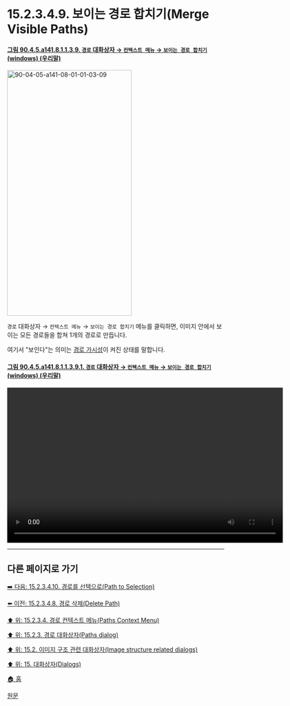 # 15.2.3.4.9. 보이는 경로 합치기(Merge Visible Paths)

<a id="90-04-05-a141-08-01-01-03-09"></a>

#### [그림 90.4.5.a141.8.1.1.3.9. `경로` 대화상자 → `컨텍스트 메뉴` → `보이는 경로 합치기` (windows) (우리말)](./90-04-0005-paths.md#90-04-05-a141-08-01-01-03-09)
<img width="289" height="570" alt="90-04-05-a141-08-01-01-03-09" src="https://github.com/wonder13662/gimp/assets/15767104/49ac9368-fb12-4f01-8485-266fb65d5eb1" />

`경로` 대화상자 → `컨텍스트 메뉴` → `보이는 경로 합치기` 메뉴를 클릭하면, 이미지 안에서 보이는 모든 경로들을 합쳐 1개의 경로로 만듭니다.

여기서 "보인다"는 의미는 [경로 가시성](./15-02-03-02-03-path_visibility.md)이 켜진 상태를 말합니다.

<a id="90-04-05-a141-08-01-01-03-09-01"></a>

#### [그림 90.4.5.a141.8.1.1.3.9.1. `경로` 대화상자 → `컨텍스트 메뉴` → `보이는 경로 합치기` (windows) (우리말)](./90-04-0005-paths.md#90-04-05-a141-08-01-01-03-09-01)
<video controls="controls" width="640" height="360" src="https://github.com/wonder13662/gimp/assets/15767104/7c6b7878-e40b-48c9-bd52-2678924950d7"></video>

***

## 다른 페이지로 가기

[➡️ 다음: 15.2.3.4.10. 경로를 선택으로(Path to Selection)](./15-02-03-04-10-path_to_selection.md)

[⬅️ 이전: 15.2.3.4.8. 경로 삭제(Delete Path)](./15-02-03-04-08-delete_path.md)

[⬆️ 위: 15.2.3.4. 경로 컨텍스트 메뉴(Paths Context Menu)](./15-02-03-04-00-paths_context_menu.md)

[⬆️ 위: 15.2.3. 경로 대화상자(Paths dialog)](./15-02-03-00-paths-dialog.md)

[⬆️ 위: 15.2. 이미지 구조 관련 대화상자(Image structure related dialogs)](./15-02-00-image-structure-related-dialogs.md)

[⬆️ 위: 15. 대화상자(Dialogs)](./15-00-dialogs.md)

[🏠 홈](./00-home.md)

[원문](https://docs.gimp.org/2.10/ko/gimp-path-dialog.html#gimp-concepts-paths-menu)